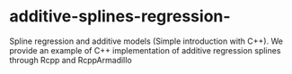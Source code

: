 # additive-splines-regression-
Spline regression and additive models (Simple introduction with C++). We provide an example of C++ implementation of additive regression splines through Rcpp and RcppArmadillo 
